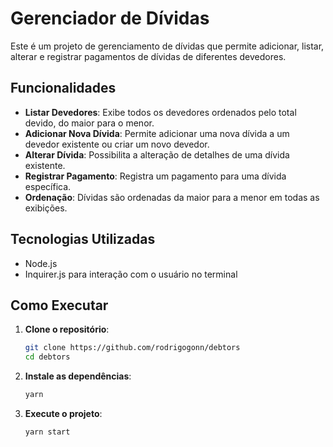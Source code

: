 # Gerenciador de Dívidas

Este é um projeto de gerenciamento de dívidas que permite adicionar, listar, alterar e registrar pagamentos de dívidas de diferentes devedores.

## Funcionalidades

- **Listar Devedores**: Exibe todos os devedores ordenados pelo total devido, do maior para o menor.
- **Adicionar Nova Dívida**: Permite adicionar uma nova dívida a um devedor existente ou criar um novo devedor.
- **Alterar Dívida**: Possibilita a alteração de detalhes de uma dívida existente.
- **Registrar Pagamento**: Registra um pagamento para uma dívida específica.
- **Ordenação**: Dívidas são ordenadas da maior para a menor em todas as exibições.

## Tecnologias Utilizadas

- Node.js
- Inquirer.js para interação com o usuário no terminal

## Como Executar

1. **Clone o repositório**:

   ```bash
   git clone https://github.com/rodrigogonn/debtors
   cd debtors
   ```

2. **Instale as dependências**:

   ```bash
   yarn
   ```

3. **Execute o projeto**:
   ```bash
   yarn start
   ```
